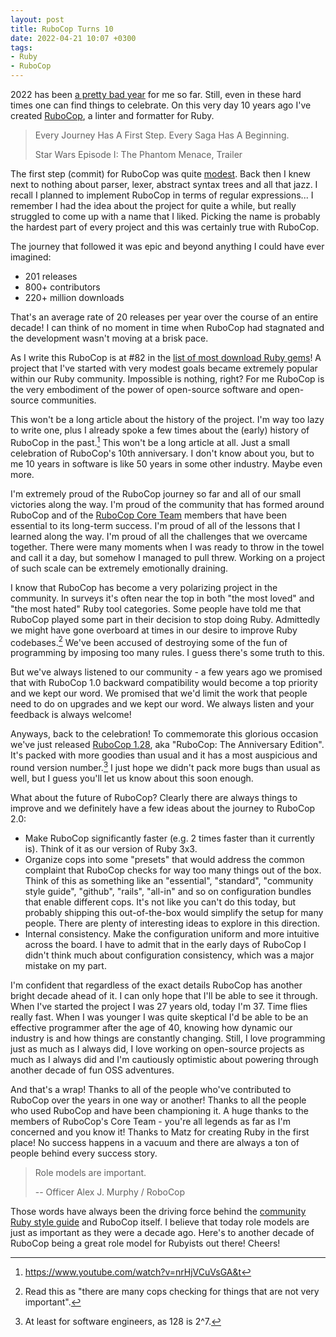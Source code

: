 ```yaml
---
layout: post
title: RuboCop Turns 10
date: 2022-04-21 10:07 +0300
tags:
- Ruby
- RuboCop
---
```


2022 has been [a pretty bad year](https://batsov.com/articles/2022/03/11/the-war-in-ukraine/) for me so far.
Still, even in these hard times one can find things to celebrate.
On this very day 10 years ago I've created [RuboCop](https://rubocop.org), a
linter and formatter for Ruby.

> Every Journey Has A First Step. Every
> Saga Has A Beginning.
>
> Star Wars Episode I: The Phantom Menace, Trailer

The first step (commit) for RuboCop was quite [modest](https://github.com/rubocop/rubocop/commit/afbead34db54506c12a21dbd4ce04fada0f8b9a4). Back then I knew next to nothing about parser, lexer, abstract syntax trees and all that jazz. I recall I planned to implement RuboCop in terms of regular expressions... I remember I had the idea about the project for quite a while, but really struggled to come up with a name that I liked. Picking the name is probably the hardest part of every project and this was certainly true with RuboCop.

The journey that followed it was epic and
beyond anything I could have ever imagined:

- 201 releases
- 800+ contributors
- 220+ million downloads

That's an average rate of 20 releases per year over the course of an entire decade! I can think of no moment in
time when RuboCop had stagnated and the development wasn't moving at a brisk pace.

As I write this RuboCop is at #82 in the [list of most download Ruby gems](https://rubygems.org/stats)!
A project that I've started with very modest goals became extremely popular within
our Ruby community. Impossible is nothing, right? For me RuboCop is the very embodiment of the power of open-source software and open-source communities.

This won't be a long article about the history of the project. I'm way too lazy to write one, plus I already spoke a few times about the (early) history of RuboCop in the past.[^1] This won't be a long article at all. Just a small celebration of RuboCop's 10th anniversary. I don't know about you, but to me 10 years in software is like 50 years in some other industry. Maybe even more.

I'm extremely proud of the RuboCop journey so far and all of our small victories along the way. I'm proud of the community that has formed around RuboCop and of the [RuboCop Core Team](https://docs.rubocop.org/rubocop/about/team.html) members that have been essential to its long-term success. I'm proud of all of the lessons that I learned along the way. I'm proud of all the challenges that we overcame together. There were many moments when I was ready to throw in the towel and call it a day, but somehow I managed to pull threw. Working on a project of such scale can be extremely emotionally draining.

I know that RuboCop has become a very polarizing project in the community. In surveys it's often near the top in both "the most loved" and "the most hated" Ruby tool categories. Some people have told me that RuboCop played some part in their decision to stop doing Ruby. Admittedly we might have gone overboard at times in our desire to improve Ruby codebases.[^2] We've been accused of destroying some of the fun of programming by imposing too many rules. I guess there's some truth to this.

But we've always listened to our community - a few years ago we promised that with RuboCop 1.0 backward compatibility would become a top priority and we kept our word.
We promised that we'd limit the work that people need to do on upgrades and we kept our word. We always listen and your feedback is always welcome!

Anyways, back to the celebration! To commemorate this glorious occasion we've just released [RuboCop 1.28](https://github.com/rubocop/rubocop/releases/tag/v1.28.0), aka "RuboCop: The Anniversary Edition". It's packed with more
goodies than usual and it has a most auspicious and round version number.[^3] I just hope we didn't pack more bugs than usual as well, but I guess you'll let us know about this soon enough.

What about the future of RuboCop? Clearly there are always things to improve and we definitely have a few ideas about the journey to RuboCop 2.0:

- Make RuboCop significantly faster (e.g. 2 times faster than it currently is). Think of it as our version of Ruby 3x3.
- Organize cops into some "presets" that would address the common complaint that RuboCop checks for way too many things out of the box. Think of this as something like an "essential", "standard", "community style guide", "github", "rails", "all-in" and so on configuration bundles that enable different cops. It's not like you can't do this today, but probably shipping this out-of-the-box would simplify the setup for many people. There are plenty of interesting ideas to explore in this direction.
- Internal consistency. Make the configuration uniform and more intuitive across the board. I have to admit that in the early days of RuboCop I didn't think much about configuration consistency, which was a major mistake on my part.

I'm confident that regardless of the exact details RuboCop has another bright decade ahead of it. I can only hope that I'll be able to see it through. When I've started the project I was 27 years old, today I'm 37. Time flies really fast. When I was younger I was quite skeptical I'd be able to be an effective programmer after the age of 40, knowing how dynamic our industry is and how things are constantly changing. Still, I love programming just as much as I always did, I love working on open-source projects as much as I always did and I'm cautiously optimistic about powering through another decade of fun OSS adventures.

And that's a wrap! Thanks to all of the people who've contributed to RuboCop over the years in one way or another! Thanks to all the people who used RuboCop and have been championing it. A huge thanks to the members of RuboCop's Core Team - you're all legends as far as I'm concerned and you know it! Thanks to Matz for creating Ruby in the first place! No success happens in a vacuum and there are always a ton of people behind every success story.

> Role models are important.
>
> -- Officer Alex J. Murphy / RoboCop

Those words have always been the driving force behind the [community Ruby style guide](https://rubystyle.guide) and RuboCop itself. I believe that today role models are just as important as they were a decade ago. Here's to another decade of RuboCop being a great role model for Rubyists out there! Cheers!

[^1]: <https://www.youtube.com/watch?v=nrHjVCuVsGA&t>
[^2]: Read this as "there are many cops checking for things that are not very important".
[^3]: At least for software engineers, as 128 is 2^7.
